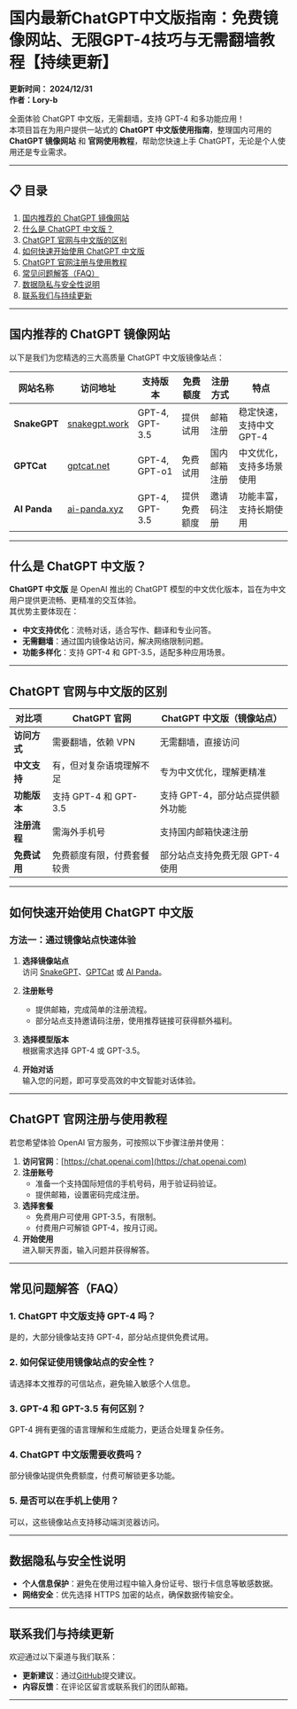 # 国内最新ChatGPT中文版指南：免费镜像网站、无限GPT-4技巧与无需翻墙教程【持续更新】  

**更新时间： 2024/12/31**  
**作者：Lory-b**  

全面体验 ChatGPT 中文版，无需翻墙，支持 GPT-4 和多功能应用！  
本项目旨在为用户提供一站式的 **ChatGPT 中文版使用指南**，整理国内可用的 **ChatGPT 镜像网站** 和 **官网使用教程**，帮助您快速上手 ChatGPT，无论是个人使用还是专业需求。

---

## 📋 目录  

1. [国内推荐的 ChatGPT 镜像网站](#国内推荐的-chatgpt-镜像网站)  
2. [什么是 ChatGPT 中文版？](#什么是-chatgpt-中文版)  
3. [ChatGPT 官网与中文版的区别](#chatgpt-官网与中文版的区别)  
4. [如何快速开始使用 ChatGPT 中文版](#如何快速开始使用-chatgpt-中文版)  
5. [ChatGPT 官网注册与使用教程](#chatgpt-官网注册与使用教程)  
6. [常见问题解答（FAQ）](#常见问题解答faq)  
7. [数据隐私与安全性说明](#数据隐私与安全性说明)  
8. [联系我们与持续更新](#联系我们与持续更新)  

---

## 国内推荐的 ChatGPT 镜像网站  

以下是我们为您精选的三大高质量 ChatGPT 中文版镜像站点：  

| 网站名称         | 访问地址                                        | 支持版本        | 免费额度   | 注册方式          | 特点                      |  
|------------------|-------------------------------------------------|----------------|-----------|-------------------|---------------------------|  
| **SnakeGPT**    | [snakegpt.work](https://snakegpt.work)          | GPT-4, GPT-3.5 | 提供试用   | 邮箱注册          | 稳定快速，支持中文 GPT-4 |  
| **GPTCat**      | [gptcat.net](https://gptcat.net)                | GPT-4, GPT-o1  | 免费试用   | 国内邮箱注册      | 中文优化，支持多场景使用 |  
| **AI Panda**    | [ai-panda.xyz](https://ai-panda.xyz/login?invite_code=34137c47) | GPT-4, GPT-3.5 | 提供免费额度 | 邀请码注册        | 功能丰富，支持长期使用   |  

---

## 什么是 ChatGPT 中文版？  

**ChatGPT 中文版** 是 OpenAI 推出的 ChatGPT 模型的中文优化版本，旨在为中文用户提供更流畅、更精准的交互体验。  
其优势主要体现在：  
- **中文支持优化**：流畅对话，适合写作、翻译和专业问答。  
- **无需翻墙**：通过国内镜像站访问，解决网络限制问题。  
- **功能多样化**：支持 GPT-4 和 GPT-3.5，适配多种应用场景。  

---

## ChatGPT 官网与中文版的区别  

| 对比项                 | ChatGPT 官网                    | ChatGPT 中文版（镜像站点）         |  
|------------------------|---------------------------------|-----------------------------------|  
| **访问方式**           | 需要翻墙，依赖 VPN             | 无需翻墙，直接访问               |  
| **中文支持**           | 有，但对复杂语境理解不足        | 专为中文优化，理解更精准         |  
| **功能版本**           | 支持 GPT-4 和 GPT-3.5          | 支持 GPT-4，部分站点提供额外功能 |  
| **注册流程**           | 需海外手机号                   | 支持国内邮箱快速注册             |  
| **免费试用**           | 免费额度有限，付费套餐较贵      | 部分站点支持免费无限 GPT-4 使用  |  

---

## 如何快速开始使用 ChatGPT 中文版  

### **方法一：通过镜像站点快速体验**  

1. **选择镜像站点**  
   访问 [SnakeGPT](https://snakegpt.work)、[GPTCat](https://gptcat.net) 或 [AI Panda](https://ai-panda.xyz/login?invite_code=34137c47)。  

2. **注册账号**  
   - 提供邮箱，完成简单的注册流程。  
   - 部分站点支持邀请码注册，使用推荐链接可获得额外福利。  

3. **选择模型版本**  
   根据需求选择 GPT-4 或 GPT-3.5。  

4. **开始对话**  
   输入您的问题，即可享受高效的中文智能对话体验。  

---

## ChatGPT 官网注册与使用教程  

若您希望体验 OpenAI 官方服务，可按照以下步骤注册并使用：  

1. **访问官网**：[https://chat.openai.com](https://chat.openai.com)  
2. **注册账号**  
   - 准备一个支持国际短信的手机号码，用于验证码验证。  
   - 提供邮箱，设置密码完成注册。  
3. **选择套餐**  
   - 免费用户可使用 GPT-3.5，有限制。  
   - 付费用户可解锁 GPT-4，按月订阅。  
4. **开始使用**  
   进入聊天界面，输入问题并获得解答。  

---

## 常见问题解答（FAQ）  

### **1. ChatGPT 中文版支持 GPT-4 吗？**  
是的，大部分镜像站支持 GPT-4，部分站点提供免费试用。  

### **2. 如何保证使用镜像站点的安全性？**  
请选择本文推荐的可信站点，避免输入敏感个人信息。  

### **3. GPT-4 和 GPT-3.5 有何区别？**  
GPT-4 拥有更强的语言理解和生成能力，更适合处理复杂任务。  

### **4. ChatGPT 中文版需要收费吗？**  
部分镜像站提供免费额度，付费可解锁更多功能。  

### **5. 是否可以在手机上使用？**  
可以，这些镜像站点支持移动端浏览器访问。  

---

## 数据隐私与安全性说明  

- **个人信息保护**：避免在使用过程中输入身份证号、银行卡信息等敏感数据。  
- **网络安全**：优先选择 HTTPS 加密的站点，确保数据传输安全。  

---

## 联系我们与持续更新  

欢迎通过以下渠道与我们联系：  
- **更新建议**：通过[GitHub](https://github.com/your-repo)提交建议。  
- **内容反馈**：在评论区留言或联系我们的团队邮箱。  

---

